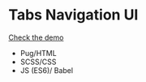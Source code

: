 # Tabs Navigation UI

[Check the demo](https://codepen.io/nat-davydova/pen/PMJJRM)

- Pug/HTML
- SCSS/CSS
- JS (ES6)/ Babel

 
